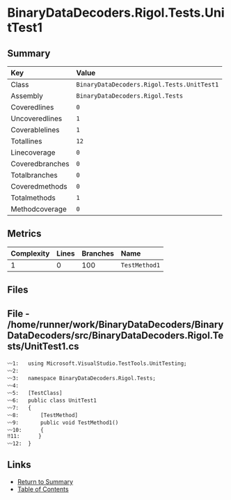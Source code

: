 ﻿# BinaryDataDecoders.Rigol.Tests.UnitTest1

## Summary

| Key             | Value                                      |
| :-------------- | :----------------------------------------- |
| Class           | `BinaryDataDecoders.Rigol.Tests.UnitTest1` |
| Assembly        | `BinaryDataDecoders.Rigol.Tests`           |
| Coveredlines    | `0`                                        |
| Uncoveredlines  | `1`                                        |
| Coverablelines  | `1`                                        |
| Totallines      | `12`                                       |
| Linecoverage    | `0`                                        |
| Coveredbranches | `0`                                        |
| Totalbranches   | `0`                                        |
| Coveredmethods  | `0`                                        |
| Totalmethods    | `1`                                        |
| Methodcoverage  | `0`                                        |

## Metrics

| Complexity | Lines | Branches | Name          |
| :--------- | :---- | :------- | :------------ |
| 1          | 0     | 100      | `TestMethod1` |

## Files

## File - /home/runner/work/BinaryDataDecoders/BinaryDataDecoders/src/BinaryDataDecoders.Rigol.Tests/UnitTest1.cs

```CSharp
〰1:   using Microsoft.VisualStudio.TestTools.UnitTesting;
〰2:   
〰3:   namespace BinaryDataDecoders.Rigol.Tests;
〰4:   
〰5:   [TestClass]
〰6:   public class UnitTest1
〰7:   {
〰8:       [TestMethod]
〰9:       public void TestMethod1()
〰10:      {
‼11:      }
〰12:  }
```

## Links

* [Return to Summary](Summary.md)
* [Table of Contents](../TOC.md)

